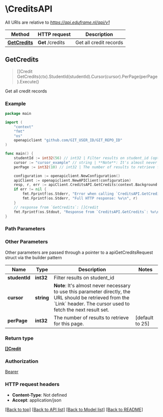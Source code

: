 # \CreditsAPI

All URIs are relative to *https://api.eduframe.nl/api/v1*

Method | HTTP request | Description
------------- | ------------- | -------------
[**GetCredits**](CreditsAPI.md#GetCredits) | **Get** /credits | Get all credit records



## GetCredits

> []Credit GetCredits(ctx).StudentId(studentId).Cursor(cursor).PerPage(perPage).Execute()

Get all credit records

### Example

```go
package main

import (
	"context"
	"fmt"
	"os"
	openapiclient "github.com/GIT_USER_ID/GIT_REPO_ID"
)

func main() {
	studentId := int32(56) // int32 | Filter results on student_id (optional)
	cursor := "cursor_example" // string | **Note**: It's almost never necessary to use this parameter directly, the URL   should be retrieved from the `Link` header.  The cursor used to fetch the next result set.  (optional)
	perPage := int32(10) // int32 | The number of results to retrieve for this page. (optional) (default to 25)

	configuration := openapiclient.NewConfiguration()
	apiClient := openapiclient.NewAPIClient(configuration)
	resp, r, err := apiClient.CreditsAPI.GetCredits(context.Background()).StudentId(studentId).Cursor(cursor).PerPage(perPage).Execute()
	if err != nil {
		fmt.Fprintf(os.Stderr, "Error when calling `CreditsAPI.GetCredits``: %v\n", err)
		fmt.Fprintf(os.Stderr, "Full HTTP response: %v\n", r)
	}
	// response from `GetCredits`: []Credit
	fmt.Fprintf(os.Stdout, "Response from `CreditsAPI.GetCredits`: %v\n", resp)
}
```

### Path Parameters



### Other Parameters

Other parameters are passed through a pointer to a apiGetCreditsRequest struct via the builder pattern


Name | Type | Description  | Notes
------------- | ------------- | ------------- | -------------
 **studentId** | **int32** | Filter results on student_id | 
 **cursor** | **string** | **Note**: It&#39;s almost never necessary to use this parameter directly, the URL   should be retrieved from the &#x60;Link&#x60; header.  The cursor used to fetch the next result set.  | 
 **perPage** | **int32** | The number of results to retrieve for this page. | [default to 25]

### Return type

[**[]Credit**](Credit.md)

### Authorization

[Bearer](../README.md#Bearer)

### HTTP request headers

- **Content-Type**: Not defined
- **Accept**: application/json

[[Back to top]](#) [[Back to API list]](../README.md#documentation-for-api-endpoints)
[[Back to Model list]](../README.md#documentation-for-models)
[[Back to README]](../README.md)

